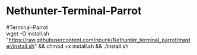 # Nethunter-Terminal-Parrot
#Terminal-Parrot
<br>
wget -O install.sh "https://raw.githubusercontent.com/ripunk/Nethunter_terminal_parrot/master/install.sh" && chmod +x install.sh && ./install.sh
